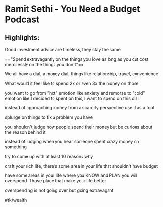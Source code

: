# Ramit Sethi - You Need a Budget Podcast

## Highlights:
Good investment advice are timeless, they stay the same

=="Spend extravagantly on the things you love as long as you cut cost mercilessly on the things you don't"==

We all have a dial, a money dial, things like relationship, travel, convenience

What would it feel like to spend 2x or even 3x the money on those 

you want to go from "hot" emotion like anxiety and remorse to "cold" emotion like I decided to spent on this, I want to spend on this dial 

instead of approaching money from a scarcity perspective use it as a tool

splurge on things to fix a problem you have

you shouldn't judge how people spend their money but be curious about the reason behind it

instead of judging when you hear someone spent crazy money on something

try to come up with at least 10 reasons why 

craft your rich life, there's some area in your life that shouldn't have budget

have some areas in your life where you KNOW and PLAN you will overspend. Those place that make your life better

overspending is not going over but going extravagant

#tk/wealth
